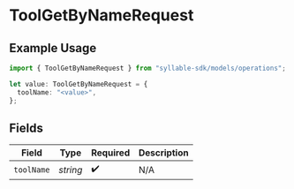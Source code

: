 # ToolGetByNameRequest

## Example Usage

```typescript
import { ToolGetByNameRequest } from "syllable-sdk/models/operations";

let value: ToolGetByNameRequest = {
  toolName: "<value>",
};
```

## Fields

| Field              | Type               | Required           | Description        |
| ------------------ | ------------------ | ------------------ | ------------------ |
| `toolName`         | *string*           | :heavy_check_mark: | N/A                |